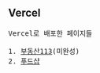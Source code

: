 ## Vercel

<pre>
Vercel로 배포한 페이지들
  
1. <a href="https://jinwoooooooo-html.vercel.app/real113/">부동산113</a>(미완성)
2. <a href="https://jinwoooooooo-html.vercel.app/foodshop/">푸드샵</a>
</pre>

